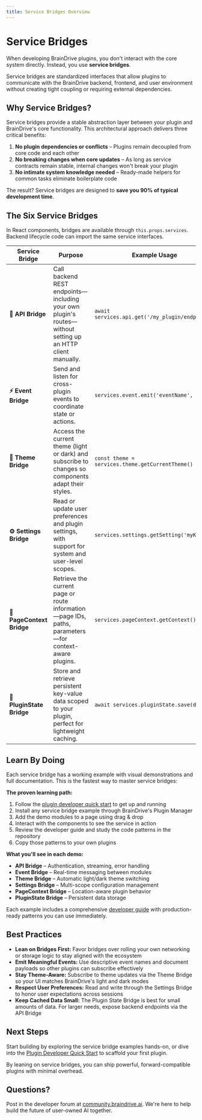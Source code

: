 ```yaml
---
title: Service Bridges Overview
---
```


# Service Bridges

When developing BrainDrive plugins, you don't interact with the core system directly. Instead, you use **service bridges**.

Service bridges are standardized interfaces that allow plugins to communicate with the BrainDrive backend, frontend, and user environment without creating tight coupling or requiring external dependencies.

## Why Service Bridges?

Service bridges provide a stable abstraction layer between your plugin and BrainDrive's core functionality. This architectural approach delivers three critical benefits:

1. **No plugin dependencies or conflicts** – Plugins remain decoupled from core code and each other
2. **No breaking changes when core updates** – As long as service contracts remain stable, internal changes won't break your plugin
3. **No intimate system knowledge needed** – Ready-made helpers for common tasks eliminate boilerplate code

The result? Service bridges are designed to **save you 90% of typical development time**.

## The Six Service Bridges

In React components, bridges are available through `this.props.services`. Backend lifecycle code can import the same service interfaces.

<table className="service-bridges-table">
  <colgroup>
    <col className="service-bridges-table__col--bridge" />
    <col className="service-bridges-table__col--purpose" />
    <col className="service-bridges-table__col--usage" />
    <col className="service-bridges-table__col--demo" />
  </colgroup>
  <thead>
    <tr>
      <th>Service Bridge</th>
      <th>Purpose</th>
      <th>Example Usage</th>
      <th>Working Demo</th>
    </tr>
  </thead>
  <tbody>
    <tr>
      <td><strong>🔗 API Bridge</strong></td>
      <td>Call backend REST endpoints—including your own plugin's routes—without setting up an HTTP client manually.</td>
      <td><code>await services.api.get('/my_plugin/endpoint')</code></td>
      <td><a href="https://github.com/DJJones66/ServiceExample_API">ServiceExample_API</a></td>
    </tr>
    <tr>
      <td><strong>⚡ Event Bridge</strong></td>
      <td>Send and listen for cross-plugin events to coordinate state or actions.</td>
      <td><code>services.event.emit('eventName', data)</code></td>
      <td><a href="https://github.com/DJJones66/ServiceExample_Events">ServiceExample_Events</a></td>
    </tr>
    <tr>
      <td><strong>🎨 Theme Bridge</strong></td>
      <td>Access the current theme (light or dark) and subscribe to changes so components adapt their styles.</td>
      <td><code>const theme = services.theme.getCurrentTheme()</code></td>
      <td><a href="https://github.com/DJJones66/ServiceExample_Theme">ServiceExample_Theme</a></td>
    </tr>
    <tr>
      <td><strong>⚙️ Settings Bridge</strong></td>
      <td>Read or update user preferences and plugin settings, with support for system and user-level scopes.</td>
      <td><code>services.settings.getSetting('myKey')</code></td>
      <td><a href="https://github.com/DJJones66/ServiceExample_Settings">ServiceExample_Settings</a></td>
    </tr>
    <tr>
      <td><strong>📍 PageContext Bridge</strong></td>
      <td>Retrieve the current page or route information—page IDs, paths, parameters—for context-aware plugins.</td>
      <td><code>services.pageContext.getContext()</code></td>
      <td><a href="https://github.com/DJJones66/ServiceExample_PageContext">ServiceExample_PageContext</a></td>
    </tr>
    <tr>
      <td><strong>💾 PluginState Bridge</strong></td>
      <td>Store and retrieve persistent key-value data scoped to your plugin, perfect for lightweight caching.</td>
      <td><code>await services.pluginState.save(data)</code></td>
      <td><a href="https://github.com/DJJones66/ServiceExample_PluginState">ServiceExample_PluginState</a></td>
    </tr>
  </tbody>
</table>

## Learn By Doing

Each service bridge has a working example with visual demonstrations and full documentation. This is the fastest way to master service bridges:

**The proven learning path:**

1. Follow the [plugin developer quick start](https://github.com/BrainDriveAI/BrainDrive/blob/main/PLUGIN_DEVELOPER_QUICKSTART.md) to get up and running
2. Install any service bridge example through BrainDrive's Plugin Manager
3. Add the demo modules to a page using drag & drop
4. Interact with the components to see the service in action
5. Review the developer guide and study the code patterns in the repository
6. Copy those patterns to your own plugins

**What you'll see in each demo:**

- **API Bridge** – Authentication, streaming, error handling
- **Event Bridge** – Real-time messaging between modules
- **Theme Bridge** – Automatic light/dark theme switching
- **Settings Bridge** – Multi-scope configuration management
- **PageContext Bridge** – Location-aware plugin behavior
- **PluginState Bridge** – Persistent data storage

Each example includes a comprehensive [developer guide](https://github.com/DJJones66/ServiceExample_API/blob/main/DEVELOPER_GUIDE.md) with production-ready patterns you can use immediately.

## Best Practices

- **Lean on Bridges First:** Favor bridges over rolling your own networking or storage logic to stay aligned with the ecosystem
- **Emit Meaningful Events:** Use descriptive event names and document payloads so other plugins can subscribe effectively
- **Stay Theme-Aware:** Subscribe to theme updates via the Theme Bridge so your UI matches BrainDrive's light and dark modes
- **Respect User Preferences:** Read and write through the Settings Bridge to honor user expectations across sessions
- **Keep Cached Data Small:** The Plugin State Bridge is best for small amounts of data. For larger needs, expose backend endpoints via the API Bridge

## Next Steps

Start building by exploring the service bridge examples hands-on, or dive into the [Plugin Developer Quick Start](https://github.com/BrainDriveAI/BrainDrive/blob/main/PLUGIN_DEVELOPER_QUICKSTART.md) to scaffold your first plugin.

By leaning on service bridges, you can ship powerful, forward-compatible plugins with minimal overhead.

## Questions?

Post in the developer forum at [community.braindrive.ai](https://community.braindrive.ai/). We're here to help build the future of user-owned AI together.
